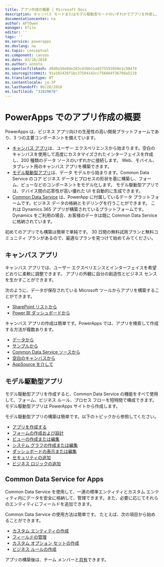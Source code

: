 ```yaml
---
title: アプリ作成の概要 | Microsoft Docs
description: キャンバス モードまたはモデル駆動型モードのいずれかでアプリを作成し、Common Data Service を組み込む方法の概要
documentationcenter: na
author: AFTOwen
manager: kfile
editor: ''
tags: ''
ms.service: powerapps
ms.devlang: na
ms.topic: conceptual
ms.component: canvas
ms.date: 03/18/2018
ms.author: anneta
ms.openlocfilehash: d9d0a56e0de283c43bb51a9375593950e1c98479
ms.sourcegitcommit: 91a102426f1bc37504142cc756884f3670da5110
ms.translationtype: HT
ms.contentlocale: ja-JP
ms.lasthandoff: 06/26/2018
ms.locfileid: "31829678"
---
```

# <a name="overview-of-creating-apps-in-powerapps"></a>PowerApps でのアプリ作成の概要
PowerApps は、ビジネス アプリ向けの生産性の高い開発プラットフォームであり、3 つの主要コンポーネントを備えています。

- [キャンバス アプリ](canvas-apps/getting-started.md)は、ユーザー エクスペリエンスから始まります。空白のキャンバスを使用して高度にカスタマイズされたインターフェイスを作成し、200 種類のデータ ソースのいずれかに接続します。 Web、モバイル、タブレット用のキャンバス アプリを構築できます。
- [モデル駆動型アプリ](model-driven-apps/model-driven-app-overview.md)は、データ モデルから始まります。Common Data Service のコア ビジネス データとプロセスの形状を基に構築し、フォーム、ビューなどのコンポーネントをモデル化します。 モデル駆動型アプリでは、デバイス間の応答性が高い優れた UI を自動的に生成できます。
- [Common Data Service](common-data-service/data-platform-intro.md) は、PowerApp に付属しているデータ プラットフォームです。ビジネス データの格納とモデリングを行うことができます。 これは Dynamics 365 アプリが構築されているプラ​​ットフォームです。Dynamics をご利用の場合、お客様のデータは既に Common Data Service に格納されています。

初めてのアプリでも構築は簡単で単純です。 30 日間の無料試用プランと無料コミュニティ プランがあるので、最適なプランを見つけて始めてみてください。

## <a name="canvas-apps"></a>キャンバス アプリ
キャンバス アプリでは、ユーザー エクスペリエンスとインターフェイスを希望どおりに柔軟に調整できます。 アプリの外観に自分の創造性とビジネス センスを生かすことができます。

次のように、データが保存されている Microsoft ツールからアプリを構築することができます。

- [SharePoint リストから](canvas-apps/generate-app-from-sharepoint-list-interface.md)
- [Power BI ダッシュボードから](canvas-apps/embed-powerapps-powerbi.md)

キャンバス アプリの作成は簡単です。PowerApps では、アプリを検索して作成する方法が複数あります。

- [データから](canvas-apps/app-from-sharepoint.md)
- [サンプルから](canvas-apps/open-and-run-a-sample-app.md)
- [Common Data Service ソースから](canvas-apps/data-platform-create-app.md)
- [空白のキャンバスから](canvas-apps/data-platform-create-app-scratch.md)
- [AppSource を介して](../user/app-source.md)

## <a name="model-driven-apps"></a>モデル駆動型アプリ
モデル駆動型アプリを作成すると、Common Data Service の機能をすべて使用して、フォーム、ビジネス ルール、プロセス フローを短時間で構成できます。 モデル駆動型アプリは PowerApps サイトから作成します。

モデル駆動型アプリの構築は簡単です。以下のトピックから参照してください。

- [アプリを作成する](https://docs.microsoft.com/en-us/dynamics365/customer-engagement/customize/create-edit-app)
- [フォームの作成および設計](https://docs.microsoft.com/dynamics365/customer-engagement/customize/create-design-forms)
- [ビューの作成または編集](https://docs.microsoft.com/dynamics365/customer-engagement/customize/create-edit-views)
- [システム グラフの作成または編集](https://docs.microsoft.com/dynamics365/customer-engagement/customize/create-edit-system-chart)
- [ダッシュボードの表示または編集](https://docs.microsoft.com/dynamics365/customer-engagement/customize/create-edit-dashboards)
- [セキュリティの追加](https://docs.microsoft.com/dynamics365/customer-engagement/customize/manage-access-apps-security-roles)
- [ビジネス ロジックの追加](https://docs.microsoft.com/dynamics365/customer-engagement/customize/guide-staff-through-common-tasks-processes)

## <a name="common-data-service-for-apps"></a>Common Data Service for Apps
Common Data Service を使用して、一連の標準エンティティとカスタム エンティティ内にデータを安全に格納して、管理できます。また、必要に応じてそれらのエンティティにフィールドを追加できます。

Common Data Service の使用方法は簡単です。 たとえば、次の項目から始めることができます。
- [カスタム エンティティの作成](common-data-service/data-platform-create-entity.md)
- [フィールドの管理](common-data-service/data-platform-manage-fields.md)
- [カスタム オプション セットの作成](common-data-service/custom-picklists.md)
- [ビジネス ルールの作成](https://docs.microsoft.com/dynamics365/customer-engagement/customize/create-business-rules-recommendations-apply-logic-form)

アプリの構築後は、チーム メンバーと[共有](canvas-apps/share-app.md)できます。




